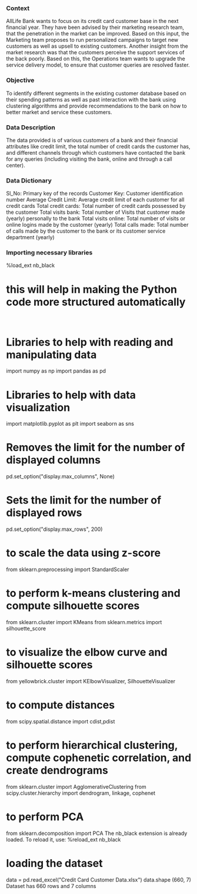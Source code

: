 
### Context
AllLife Bank wants to focus on its credit card customer base in the next financial year. They have been advised by their marketing research team, that the penetration in the market can be improved. Based on this input, the Marketing team proposes to run personalized campaigns to target new customers as well as upsell to existing customers. Another insight from the market research was that the customers perceive the support services of the back poorly. Based on this, the Operations team wants to upgrade the service delivery model, to ensure that customer queries are resolved faster. 

### Objective
To identify different segments in the existing customer database based on their spending patterns as well as past interaction with the bank using clustering algorithms and provide recommendations to the bank on how to better market and service these customers.

### Data Description
The data provided is of various customers of a bank and their financial attributes like credit limit, the total number of credit cards the customer has, and different channels through which customers have contacted the bank for any queries (including visiting the bank, online and through a call center).

### Data Dictionary
Sl_No: Primary key of the records
Customer Key: Customer identification number
Average Credit Limit: Average credit limit of each customer for all credit cards
Total credit cards: Total number of credit cards possessed by the customer
Total visits bank: Total number of Visits that customer made (yearly) personally to the bank
Total visits online: Total number of visits or online logins made by the customer (yearly)
Total calls made: Total number of calls made by the customer to the bank or its customer service department (yearly)

### Importing necessary libraries
%load_ext nb_black
# this will help in making the Python code more structured automatically
​
# Libraries to help with reading and manipulating data
import numpy as np
import pandas as pd
​
# Libraries to help with data visualization
import matplotlib.pyplot as plt
import seaborn as sns
​
# Removes the limit for the number of displayed columns
pd.set_option("display.max_columns", None)
# Sets the limit for the number of displayed rows
pd.set_option("display.max_rows", 200)
​
# to scale the data using z-score
from sklearn.preprocessing import StandardScaler
​
# to perform k-means clustering and compute silhouette scores
from sklearn.cluster import KMeans
from sklearn.metrics import silhouette_score
​
# to visualize the elbow curve and silhouette scores
from yellowbrick.cluster import KElbowVisualizer, SilhouetteVisualizer
​
​
# to compute distances
from scipy.spatial.distance import cdist,pdist
​
# to perform hierarchical clustering, compute cophenetic correlation, and create dendrograms
from sklearn.cluster import AgglomerativeClustering
from scipy.cluster.hierarchy import dendrogram, linkage, cophenet
​
# to perform PCA
from sklearn.decomposition import PCA
The nb_black extension is already loaded. To reload it, use:
  %reload_ext nb_black
  
# loading the dataset
data = pd.read_excel("Credit Card Customer Data.xlsx")
data.shape
(660, 7)
Dataset has 660 rows and 7 columns
